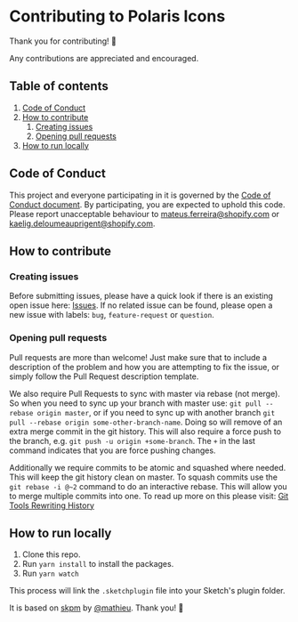 # Contributing to Polaris Icons

Thank you for contributing! :tada:

Any contributions are appreciated and encouraged.

## Table of contents

1. [Code of Conduct](code-of-conduct)
2. [How to contribute](how-to-contribute)
   1. [Creating issues](creating-issues)
   2. [Opening pull requests](opening-pull-requests)
3. [How to run locally](how-to-run-locally)

## Code of Conduct

This project and everyone participating in it is governed by the [Code of Conduct document](https://github.com/Shopify/draggable/blob/master/CODE_OF_CONDUCT.md).
By participating, you are expected to uphold this code. Please report unacceptable behaviour to mateus.ferreira@shopify.com or kaelig.deloumeauprigent@shopify.com.

## How to contribute

### Creating issues

Before submitting issues, please have a quick look if there is an existing open issue here: [Issues](#). If no related issue can be found,
please open a new issue with labels: `bug`, `feature-request` or `question`.

### Opening pull requests

Pull requests are more than welcome! Just make sure that to include a description of the problem and how you are attempting to fix the issue, or
simply follow the Pull Request description template.

We also require Pull Requests to sync with master via rebase (not merge). So when you need to sync up your branch with master use: `git pull --rebase origin master`,
or if you need to sync up with another branch `git pull --rebase origin some-other-branch-name`. Doing so will remove of an extra merge commit in the git history.
This will also require a force push to the branch, e.g. `git push -u origin +some-branch`. The `+` in the last command indicates that you are force pushing changes.

Additionally we require commits to be atomic and squashed where needed. This will keep the git history clean on master. To squash commits use the `git rebase -i @~2`
command to do an interactive rebase. This will allow you to merge multiple commits into one. To read up more on this please visit: [Git Tools Rewriting History](https://git-scm.com/book/en/v2/Git-Tools-Rewriting-History)

## How to run locally

1. Clone this repo.
2. Run `yarn install` to install the packages.
3. Run `yarn watch`

This process will link the `.sketchplugin` file into your Sketch's plugin folder.

It is based on [skpm](https://github.com/skpm/skpm) by [@mathieu](https://github.com/mathieudutour). Thank you! 👏
